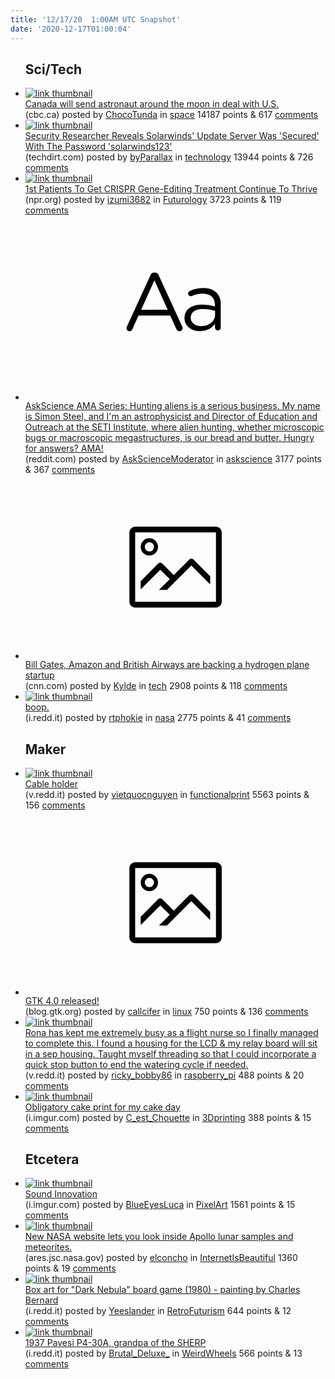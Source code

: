 ```yaml
---
title: '12/17/20  1:00AM UTC Snapshot'
date: '2020-12-17T01:00:04'
---
```

<ul>
<h2>Sci/Tech</h2>

<li><a href='https://www.cbc.ca/news/technology/canada-astronaut-moon-1.5843540'><img src='https://b.thumbs.redditmedia.com/H_OAW9_DHB_v7Z5FPoyzji2ctu2RWYAAefoJYTORoeU.jpg' alt='link thumbnail'></a><div><div class='linkTitle'><a href='https://www.cbc.ca/news/technology/canada-astronaut-moon-1.5843540'>Canada will send astronaut around the moon in deal with U.S.</a></div>(cbc.ca) posted by <a href='https://www.reddit.com/user/ChocoTunda'>ChocoTunda</a> in <a href='https://www.reddit.com/r/space'>space</a> 14187 points & 617 <a href='https://www.reddit.com/r/space/comments/kebmt7/canada_will_send_astronaut_around_the_moon_in/'>comments</a></div></li>

<li><a href='https://www.techdirt.com/articles/20201215/13203045893/security-researcher-reveals-solarwinds-update-server-was-secured-with-password-solarwinds123.shtml'><img src='https://b.thumbs.redditmedia.com/iCuWQim11YAOy8oAeA574SvykUdNti-vTOa3Eq6JMkU.jpg' alt='link thumbnail'></a><div><div class='linkTitle'><a href='https://www.techdirt.com/articles/20201215/13203045893/security-researcher-reveals-solarwinds-update-server-was-secured-with-password-solarwinds123.shtml'>Security Researcher Reveals Solarwinds' Update Server Was 'Secured' With The Password 'solarwinds123'</a></div>(techdirt.com) posted by <a href='https://www.reddit.com/user/byParallax'>byParallax</a> in <a href='https://www.reddit.com/r/technology'>technology</a> 13944 points & 726 <a href='https://www.reddit.com/r/technology/comments/ke7wq0/security_researcher_reveals_solarwinds_update/'>comments</a></div></li>

<li><a href='https://www.npr.org/sections/health-shots/2020/12/15/944184405/1st-patients-to-get-crispr-gene-editing-treatment-continue-to-thrive'><img src='https://a.thumbs.redditmedia.com/g73rhUS2B2VZsbrT4n6qOB759UfuwEo8PZStA6PmWN4.jpg' alt='link thumbnail'></a><div><div class='linkTitle'><a href='https://www.npr.org/sections/health-shots/2020/12/15/944184405/1st-patients-to-get-crispr-gene-editing-treatment-continue-to-thrive'>1st Patients To Get CRISPR Gene-Editing Treatment Continue To Thrive</a></div>(npr.org) posted by <a href='https://www.reddit.com/user/izumi3682'>izumi3682</a> in <a href='https://www.reddit.com/r/Futurology'>Futurology</a> 3723 points & 119 <a href='https://www.reddit.com/r/Futurology/comments/ke1tur/1st_patients_to_get_crispr_geneediting_treatment/'>comments</a></div></li>

<li><a href='https://www.reddit.com/r/askscience/comments/ke7xuh/askscience_ama_series_hunting_aliens_is_a_serious/'><svg version='1.1' viewBox='-34 -12 104 64' preserveAspectRatio='xMidYMid slice' xmlns='http://www.w3.org/2000/svg' xmlns:xlink='http://www.w3.org/1999/xlink'>
    <title>text link thumbnail</title>
    <path d='M12.19,8.84a1.45,1.45,0,0,0-1.4-1h-.12a1.46,1.46,0,0,0-1.42,1L1.14,26.56a1.29,1.29,0,0,0-.14.59,1,1,0,0,0,1,1,1.12,1.12,0,0,0,1.08-.77l2.08-4.65h11l2.08,4.59a1.24,1.24,0,0,0,1.12.83,1.08,1.08,0,0,0,1.08-1.08,1.64,1.64,0,0,0-.14-.57ZM6.08,20.71l4.59-10.22,4.6,10.22Z'>
    </path>
    <path d='M32.24,14.78A6.35,6.35,0,0,0,27.6,13.2a11.36,11.36,0,0,0-4.7,1,1,1,0,0,0-.58.89,1,1,0,0,0,.94.92,1.23,1.23,0,0,0,.39-.08,8.87,8.87,0,0,1,3.72-.81c2.7,0,4.28,1.33,4.28,3.92v.5a15.29,15.29,0,0,0-4.42-.61c-3.64,0-6.14,1.61-6.14,4.64v.05c0,2.95,2.7,4.48,5.37,4.48a6.29,6.29,0,0,0,5.19-2.48V26.9a1,1,0,0,0,1,1,1,1,0,0,0,1-1.06V19A5.71,5.71,0,0,0,32.24,14.78Zm-.56,7.7c0,2.28-2.17,3.89-4.81,3.89-1.94,0-3.61-1.06-3.61-2.86v-.06c0-1.8,1.5-3,4.2-3a15.2,15.2,0,0,1,4.22.61Z'>
    </path>
    </svg></a><div><div class='linkTitle'><a href='https://www.reddit.com/r/askscience/comments/ke7xuh/askscience_ama_series_hunting_aliens_is_a_serious/'>AskScience AMA Series: Hunting aliens is a serious business. My name is Simon Steel, and I'm an astrophysicist and Director of Education and Outreach at the SETI Institute, where alien hunting, whether microscopic bugs or macroscopic megastructures, is our bread and butter. Hungry for answers? AMA!</a></div>(reddit.com) posted by <a href='https://www.reddit.com/user/AskScienceModerator'>AskScienceModerator</a> in <a href='https://www.reddit.com/r/askscience'>askscience</a> 3177 points & 367 <a href='https://www.reddit.com/r/askscience/comments/ke7xuh/askscience_ama_series_hunting_aliens_is_a_serious/'>comments</a></div></li>

<li><a href='https://www.cnn.com/2020/12/16/business/zeroavia-hydrogen-planes/index.html'><svg version='1.1' viewBox='-34 -14 104 64' preserveAspectRatio='xMidYMid meet' xmlns='http://www.w3.org/2000/svg' xmlns:xlink='http://www.w3.org/1999/xlink'>
    <title>link thumbnail</title>
    <path d='M32,4H4A2,2,0,0,0,2,6V30a2,2,0,0,0,2,2H32a2,2,0,0,0,2-2V6A2,2,0,0,0,32,4ZM4,30V6H32V30Z'></path>
    <path d='M8.92,14a3,3,0,1,0-3-3A3,3,0,0,0,8.92,14Zm0-4.6A1.6,1.6,0,1,1,7.33,11,1.6,1.6,0,0,1,8.92,9.41Z'></path>
    <path d='M22.78,15.37l-5.4,5.4-4-4a1,1,0,0,0-1.41,0L5.92,22.9v2.83l6.79-6.79L16,22.18l-3.75,3.75H15l8.45-8.45L30,24V21.18l-5.81-5.81A1,1,0,0,0,22.78,15.37Z'></path>
    </svg></a><div><div class='linkTitle'><a href='https://www.cnn.com/2020/12/16/business/zeroavia-hydrogen-planes/index.html'>Bill Gates, Amazon and British Airways are backing a hydrogen plane startup</a></div>(cnn.com) posted by <a href='https://www.reddit.com/user/Kylde'>Kylde</a> in <a href='https://www.reddit.com/r/tech'>tech</a> 2908 points & 118 <a href='https://www.reddit.com/r/tech/comments/kec9mg/bill_gates_amazon_and_british_airways_are_backing/'>comments</a></div></li>

<li><a href='https://i.redd.it/1us0r0xayj561.jpg'><img src='https://b.thumbs.redditmedia.com/Tz3KfKR_SLgMdz2POFBGOvIPl36AvWs05BhOGRnIKxQ.jpg' alt='link thumbnail'></a><div><div class='linkTitle'><a href='https://i.redd.it/1us0r0xayj561.jpg'>boop.</a></div>(i.redd.it) posted by <a href='https://www.reddit.com/user/rtphokie'>rtphokie</a> in <a href='https://www.reddit.com/r/nasa'>nasa</a> 2775 points & 41 <a href='https://www.reddit.com/r/nasa/comments/ke9bhm/boop/'>comments</a></div></li>

<h2>Maker</h2>

<li><a href='https://v.redd.it/e8p0sm4cyj561'><img src='https://a.thumbs.redditmedia.com/TYVj-vh29_vEVTrjHO4IVb1suXXXiRLFBEaIu7crGe0.jpg' alt='link thumbnail'></a><div><div class='linkTitle'><a href='https://v.redd.it/e8p0sm4cyj561'>Cable holder</a></div>(v.redd.it) posted by <a href='https://www.reddit.com/user/vietquocnguyen'>vietquocnguyen</a> in <a href='https://www.reddit.com/r/functionalprint'>functionalprint</a> 5563 points & 156 <a href='https://www.reddit.com/r/functionalprint/comments/ke9bf8/cable_holder/'>comments</a></div></li>

<li><a href='https://blog.gtk.org/2020/12/16/gtk-4-0/'><svg version='1.1' viewBox='-34 -14 104 64' preserveAspectRatio='xMidYMid meet' xmlns='http://www.w3.org/2000/svg' xmlns:xlink='http://www.w3.org/1999/xlink'>
    <title>link thumbnail</title>
    <path d='M32,4H4A2,2,0,0,0,2,6V30a2,2,0,0,0,2,2H32a2,2,0,0,0,2-2V6A2,2,0,0,0,32,4ZM4,30V6H32V30Z'></path>
    <path d='M8.92,14a3,3,0,1,0-3-3A3,3,0,0,0,8.92,14Zm0-4.6A1.6,1.6,0,1,1,7.33,11,1.6,1.6,0,0,1,8.92,9.41Z'></path>
    <path d='M22.78,15.37l-5.4,5.4-4-4a1,1,0,0,0-1.41,0L5.92,22.9v2.83l6.79-6.79L16,22.18l-3.75,3.75H15l8.45-8.45L30,24V21.18l-5.81-5.81A1,1,0,0,0,22.78,15.37Z'></path>
    </svg></a><div><div class='linkTitle'><a href='https://blog.gtk.org/2020/12/16/gtk-4-0/'>GTK 4.0 released!</a></div>(blog.gtk.org) posted by <a href='https://www.reddit.com/user/callcifer'>callcifer</a> in <a href='https://www.reddit.com/r/linux'>linux</a> 750 points & 136 <a href='https://www.reddit.com/r/linux/comments/keey0d/gtk_40_released/'>comments</a></div></li>

<li><a href='https://v.redd.it/dgfm9av7rl561'><img src='https://b.thumbs.redditmedia.com/XskAYuUtN9z-FZcP8lUfOv9UXZzveJjhPoIOkY38MYM.jpg' alt='link thumbnail'></a><div><div class='linkTitle'><a href='https://v.redd.it/dgfm9av7rl561'>Rona has kept me extremely busy as a flight nurse so I finally managed to complete this. I found a housing for the LCD &amp; my relay board will sit in a sep housing. Taught myself threading so that I could incorporate a quick stop button to end the watering cycle if needed.</a></div>(v.redd.it) posted by <a href='https://www.reddit.com/user/ricky_bobby86'>ricky_bobby86</a> in <a href='https://www.reddit.com/r/raspberry_pi'>raspberry_pi</a> 488 points & 20 <a href='https://www.reddit.com/r/raspberry_pi/comments/kegdaw/rona_has_kept_me_extremely_busy_as_a_flight_nurse/'>comments</a></div></li>

<li><a href='https://i.imgur.com/IUEFCso.jpg'><img src='https://b.thumbs.redditmedia.com/Dh-YhFz25ximYZyQ0oa7PPtYPHuMfrfI3l39Guhw5gw.jpg' alt='link thumbnail'></a><div><div class='linkTitle'><a href='https://i.imgur.com/IUEFCso.jpg'>Obligatory cake print for my cake day</a></div>(i.imgur.com) posted by <a href='https://www.reddit.com/user/C_est_Chouette'>C_est_Chouette</a> in <a href='https://www.reddit.com/r/3Dprinting'>3Dprinting</a> 388 points & 15 <a href='https://www.reddit.com/r/3Dprinting/comments/kec1af/obligatory_cake_print_for_my_cake_day/'>comments</a></div></li>

<h2>Etcetera</h2>

<li><a href='https://i.imgur.com/hqRjQrq.png'><img src='https://b.thumbs.redditmedia.com/Ygw0Kvb5j7SE7FBykUtWn06t5qmpIjGxhlp4vZtXsbk.jpg' alt='link thumbnail'></a><div><div class='linkTitle'><a href='https://i.imgur.com/hqRjQrq.png'>Sound Innovation</a></div>(i.imgur.com) posted by <a href='https://www.reddit.com/user/BlueEyesLuca'>BlueEyesLuca</a> in <a href='https://www.reddit.com/r/PixelArt'>PixelArt</a> 1561 points & 15 <a href='https://www.reddit.com/r/PixelArt/comments/ke89jx/sound_innovation/'>comments</a></div></li>

<li><a href='https://ares.jsc.nasa.gov/astromaterials3d/'><img src='https://b.thumbs.redditmedia.com/iDKqk6DyiJpZvT0LHFN3ohin7zp5AUbVd19EF9rU2dw.jpg' alt='link thumbnail'></a><div><div class='linkTitle'><a href='https://ares.jsc.nasa.gov/astromaterials3d/'>New NASA website lets you look inside Apollo lunar samples and meteorites.</a></div>(ares.jsc.nasa.gov) posted by <a href='https://www.reddit.com/user/elconcho'>elconcho</a> in <a href='https://www.reddit.com/r/InternetIsBeautiful'>InternetIsBeautiful</a> 1360 points & 19 <a href='https://www.reddit.com/r/InternetIsBeautiful/comments/kecqau/new_nasa_website_lets_you_look_inside_apollo/'>comments</a></div></li>

<li><a href='https://i.redd.it/txi7tgtdrj561.jpg'><img src='https://b.thumbs.redditmedia.com/nrhRKEyqk7AKmZBf_PneQFqYHxbi4fMp5uIpDDYk2PM.jpg' alt='link thumbnail'></a><div><div class='linkTitle'><a href='https://i.redd.it/txi7tgtdrj561.jpg'>Box art for "Dark Nebula" board game (1980) - painting by Charles Bernard</a></div>(i.redd.it) posted by <a href='https://www.reddit.com/user/Yeeslander'>Yeeslander</a> in <a href='https://www.reddit.com/r/RetroFuturism'>RetroFuturism</a> 644 points & 12 <a href='https://www.reddit.com/r/RetroFuturism/comments/ke8slo/box_art_for_dark_nebula_board_game_1980_painting/'>comments</a></div></li>

<li><a href='https://i.redd.it/iyvql87lbl561.png'><img src='https://a.thumbs.redditmedia.com/iZb3B7ur_WMqYGHoIx4ZF2Q6_LSGVgeHMQulhDNw5B8.jpg' alt='link thumbnail'></a><div><div class='linkTitle'><a href='https://i.redd.it/iyvql87lbl561.png'>1937 Pavesi P4-30A, grandpa of the SHERP</a></div>(i.redd.it) posted by <a href='https://www.reddit.com/user/Brutal_Deluxe_'>Brutal_Deluxe_</a> in <a href='https://www.reddit.com/r/WeirdWheels'>WeirdWheels</a> 566 points & 13 <a href='https://www.reddit.com/r/WeirdWheels/comments/keel7q/1937_pavesi_p430a_grandpa_of_the_sherp/'>comments</a></div></li>

</ul>
